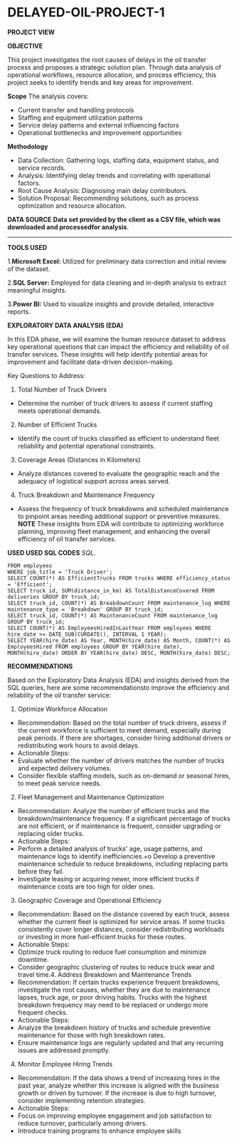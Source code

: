 # DELAYED-OIL-PROJECT-1
**PROJECT VIEW**

**OBJECTIVE**

This project investigates the root causes of delays in the oil transfer process and proposes a strategic solution plan. Through data analysis of operational workflows, resource allocation, and process efficiency, this project seeks to identify trends and key areas for improvement.

**Scope**
The analysis covers:
 + Current transfer and handling protocols
 + Staffing and equipment utilization patterns
 + Service delay patterns and external influencing factors
 + Operational bottlenecks and improvement opportunities
 
  **Methodology**

 + Data Collection: Gathering logs, staffing data, equipment status, and service records.
 + Analysis: Identifying delay trends and correlating with operational factors.
 + Root Cause Analysis: Diagnosing main delay contributors.
 + Solution Proposal: Recommending solutions, such as process optimization and resource allocation.

 
  **DATA SOURCE**
**Data set provided by the client as a CSV file, which was downloaded and processedfor analysis**.

---
**TOOLS USED**

1.**Microsoft Excel:** Utilized for preliminary data correction and initial review of the dataset.

2.**SQL Server:** Employed for data cleaning and in-depth analysis to extract meaningful insights.

3.**Power BI:** Used to visualize insights and provide detailed, interactive reports. 
 

**EXPLORATORY DATA ANALYSIS (EDA)**

In this EDA phase, we will examine the human resource dataset to address key operational questions that can impact the efficiency and reliability of oil transfer services. These insights will help identify potential areas for improvement and facilitate data-driven decision-making.

Key Questions to Address:

1. Total Number of Truck Drivers
 + Determine the number of truck drivers to assess if current staffing meets operational demands.
2. Number of Efficient Trucks
 + Identify the count of trucks classified as efficient to understand fleet reliability and potential operational constraints.
3. Coverage Areas (Distances in Kilometers)
 + Analyze distances covered to evaluate the geographic reach and the adequacy of logistical support across areas served.
4. Truck Breakdown and Maintenance Frequency
 + Assess the frequency of truck breakdowns and scheduled maintenance to pinpoint areas needing additional support or preventive measures.
**NOTE** These insights from EDA will contribute to optimizing workforce planning, improving fleet management, and enhancing the overall efficiency of oil transfer services.

**USED USED SQL CODES**
_SQL._

```SELECT COUNT(*) AS TotalTruckDrivers
FROM employees
WHERE job_title = 'Truck Driver';
SELECT COUNT(*) AS EfficientTrucks FROM trucks WHERE efficiency_status = 'Efficient';
SELECT truck_id, SUM(distance_in_km) AS TotalDistanceCovered FROM deliveries GROUP BY truck_id;
SELECT truck_id, COUNT(*) AS BreakdownCount FROM maintenance_log WHERE maintenance_type = 'Breakdown' GROUP BY truck_id;
SELECT truck_id, COUNT(*) AS MaintenanceCount FROM maintenance_log GROUP BY truck_id;
SELECT COUNT(*) AS EmployeesHiredInLastYear FROM employees WHERE hire_date >= DATE_SUB(CURDATE(), INTERVAL 1 YEAR);
SELECT YEAR(hire_date) AS Year, MONTH(hire_date) AS Month, COUNT(*) AS EmployeesHired FROM employees GROUP BY YEAR(hire_date), MONTH(hire_date) ORDER BY YEAR(hire_date) DESC, MONTH(hire_date) DESC;
```
 
**RECOMMENDATIONS**

Based on the Exploratory Data Analysis (EDA) and insights derived from the SQL queries, here are some recommendationsto improve the efficiency and reliability of the oil transfer service:
1. Optimize Workforce Allocation
 + Recommendation: Based on the total number of truck drivers, assess if the current workforce is sufficient to meet demand, especially during peak periods. If there are shortages, consider hiring additional drivers or redistributing work hours to avoid delays.
 + Actionable Steps:
 + Evaluate whether the number of drivers matches the number of trucks and expected delivery volumes.
 + Consider flexible staffing models, such as on-demand or seasonal hires, to meet peak service needs.

2. Fleet Management and Maintenance Optimization
 + Recommendation: Analyze the number of efficient trucks and the breakdown/maintenance frequency. If a significant percentage of trucks are not efficient, or if maintenance is frequent, consider upgrading or replacing older trucks.
 + Actionable Steps:
 + Perform a detailed analysis of trucks' age, usage patterns, and maintenance logs to identify inefficiencies.+o Develop a preventive maintenance schedule to reduce breakdowns, including replacing parts before they fail.
 + Investigate leasing or acquiring newer, more efficient trucks if maintenance costs are too high for older ones.

3. Geographic Coverage and Operational Efficiency
 + Recommendation: Based on the distance covered by each truck, assess whether the current fleet is optimized for service areas. If some trucks consistently cover longer distances, consider redistributing workloads or investing in more fuel-efficient trucks for these routes.
 + Actionable Steps:
 + Optimize truck routing to reduce fuel consumption and minimize downtime.
 + Consider geographic clustering of routes to reduce truck wear and travel time.4. Address Breakdown and Maintenance Trends
 + Recommendation: If certain trucks experience frequent breakdowns, investigate the root causes, whether they are due to maintenance lapses, truck age, or poor driving habits. Trucks with the highest breakdown frequency may need to be replaced or undergo more frequent checks.
 + Actionable Steps:
 + Analyze the breakdown history of trucks and schedule preventive maintenance for those with high breakdown rates.
 + Ensure maintenance logs are regularly updated and that any recurring issues are addressed promptly.

4. Monitor Employee Hiring Trends
 + Recommendation: If the data shows a trend of increasing hires in the past year, analyze whether this increase is aligned with the business growth or driven by turnover. If the increase is due to high turnover, consider implementing retention strategies.
 + Actionable Steps:
 + Focus on improving employee engagement and job satisfaction to reduce turnover, particularly among drivers.
 + Introduce training programs to enhance employee skills 

